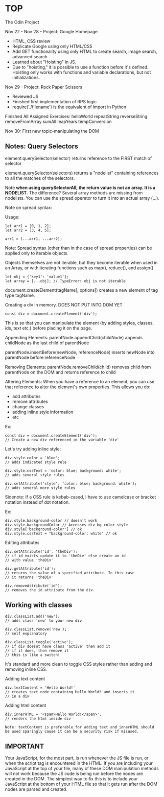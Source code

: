 # TOP
The Odin Project

Nov 22 - Nov 28 - Project: Google Homepage
- HTML, CSS review
- Replicate Google using only HTML/CSS
- Add GET functionality using only HTML to create search, image search, advanced search
- Learned about "Hoisting" in JS. 
- Due to "hoisting," it is possible to use a function before it's defined. Hoisting only works with functions and variable declarations, but not initializations.

Nov 29 - Project: Rock Paper Scissors
- Reviewed JS
- Finished first implementation of RPS logic 
- require('./filename') is the equivalent of import in Python

Finished All Assigned Exercises: 
helloWorld
repeatString
reverseString
removeFromArray
sumAll
leapYears
tempConversion

Nov 30: First new topic-manipulating the DOM

Notes:
Query Selectors
---

element.querySelector(selector) returns reference to the FIRST match of selector

element.querySelector(selectors) returns a "nodelist" containing references to all the matches of the selectors.

Note **when using querySelectorAll, the return value is not an array. It is a NODELIST.** The difference? Several array methods are missing from nodelists. You can use the spread operator to turn it into an actual array (...).

Note on spread syntax:

Usage:
```
let arr1 = [0, 1, 2];
let arr2 = [3, 4, 5];

arr1 = [...arr1, ...arr2]; 
```

Note: Spread syntax (other than in the case of spread properties) can be applied only to iterable objects.

Objects themselves are not iterable, but they become iterable when used in an Array, or with iterating functions such as map(), reduce(), and assign()

```
let obj = {'key1': 'value1'};
let array = [...obj]; // TypeError: obj is not iterable
```

document.createElement(tagName[, options]) creates a new element of tag type tagName.

Creating a div in memory. DOES NOT PUT INTO DOM YET

```
const div = document.createElement('div');
```
This is so that you can manipulate the element (by adding styles, classes, ids, text etc.) before placing it on the page.

Appending Elements:
parentNode.appendChild(childNode) appends childNode as the last child of parentNode

parentNode.insertBefore(newNode, referenceNode) inserts newNode into parentNode before referenceNode

Removing Elements:
parentNode.removeChild(child) removes child from parentNode on the DOM and returns reference to child

Altering Elements:
When you have a reference to an element, you can use that reference to alter the element's own properties. This allows you do:
- add attributes
- remove attributes
- change classes
- adding inline style information
- etc

Ex:
```
const div = document.createElement('div');
// Create a new div referenced in the variable 'div'
```

Let's try adding inline style:
```
div.style.color = 'blue';
// adds indicated style rule

div.style.cssText = 'color: blue; background: white';
// adds several style rules

div.setAttribute('style', 'color: blue; background: white');
// adds several more style rules
```

Sidenote: If a CSS rule is kebab-cased, I have to use camelcase or bracket notation instead of dot notation.

Ex:
```
div.style.background-color // doesn't work
div.style.backgroundColor // Accesses div bg color style
div.style['background-color'] // ok
div.style.cssText = "background-color: white" // ok
```

Editing attributes
```
div.setAttribute('id', 'theDiv');
// if id exists update it to 'theDiv' else create an id
// with value 'theDiv'

div.getAttribute('id');
// returns the value of a specified attribute. In this case
// it returns 'theDiv'

div.removeAttribute('id');
// removes the id attribute from the div.
```

Working with classes
--
```
div.classList.add('new');
// adds class 'new' to your new div

div.classList.remove('new');
// self explanatory

div.classList.toggle('active');
// if div doesnt have class 'active' then add it
// if it does, then remove it
// this is like a switch!
```
It's standard and more clean to toggle CSS styles rather than adding and removing inline CSS.

Adding text content
```
div.textContent = 'Hello World!'
// creates text node containing Hello World! and inserts it
// in a div
```
Adding html content
```
div.innerHTML = '<span>Hello World!</span>';
// renders the html inside div

Note: textContent is preferable for adding text and innerHTML should be used sparingly cause it can be a security risk if misused. 
```

IMPORTANT
--
Your JavaScript, for the most part, is run whenever the JS file is run, or when the script tag is encountered in the HTML. If you are including your JavaScript at the top of your file, many of these DOM manipulation methods will not work because the JS code is being run before the nodes are created in the DOM. The simplest way to fix this is to include your JavaScript at the bottom of your HTML file so that it gets run after the DOM nodes are parsed and created.

